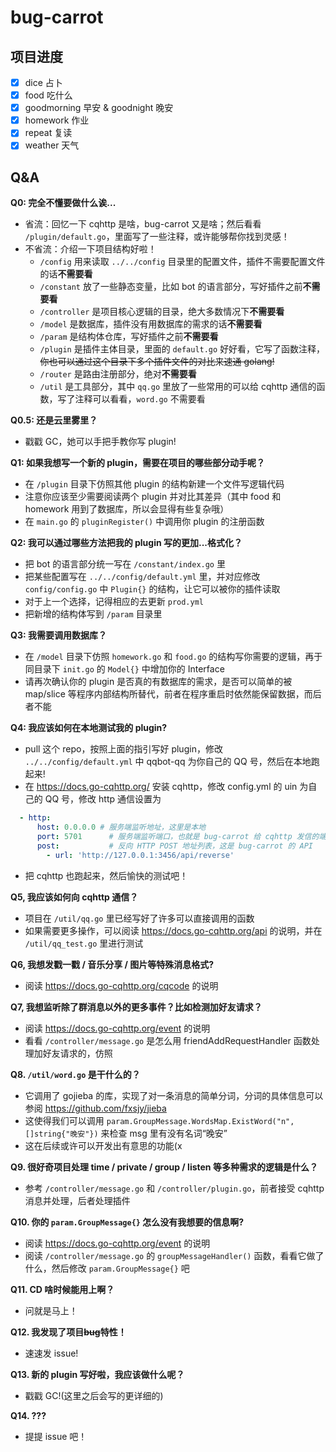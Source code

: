 # bug-carrot

## 项目进度

- [x] dice 占卜
- [x] food 吃什么
- [x] goodmorning 早安 & goodnight 晚安
- [x] homework 作业
- [x] repeat 复读
- [x] weather 天气

## Q&A

**Q0: 完全不懂要做什么诶...**
- 省流：回忆一下 cqhttp 是啥，bug-carrot 又是啥；然后看看 `/plugin/default.go`，里面写了一些注释，或许能够帮你找到灵感！
- 不省流：介绍一下项目结构好啦！
  - `/config` 用来读取 `../../config` 目录里的配置文件，插件不需要配置文件的话**不需要看**
  - `/constant` 放了一些静态变量，比如 bot 的语言部分，写好插件之前**不需要看**
  - `/controller` 是项目核心逻辑的目录，绝大多数情况下**不需要看**
  - `/model` 是数据库，插件没有用数据库的需求的话**不需要看**
  - `/param` 是结构体仓库，写好插件之前**不需要看**
  - `/plugin` 是插件主体目录，里面的 `default.go` 好好看，它写了函数注释，~~你也可以通过这个目录下多个插件文件的对比来速通 golang!~~
  - `/router` 是路由注册部分，绝对**不需要看**
  - `/util` 是工具部分，其中 `qq.go` 里放了一些常用的可以给 cqhttp 通信的函数，写了注释可以看看，`word.go` 不需要看

**Q0.5: 还是云里雾里？**
- 戳戳 GC，她可以手把手教你写 plugin!

**Q1: 如果我想写一个新的 plugin，需要在项目的哪些部分动手呢？**
- 在 `/plugin` 目录下仿照其他 plugin 的结构新建一个文件写逻辑代码
- 注意你应该至少需要阅读两个 plugin 并对比其差异（其中 food 和 homework 用到了数据库，所以会显得有些复杂哦）
- 在 `main.go` 的 `pluginRegister()` 中调用你 plugin 的注册函数

**Q2: 我可以通过哪些方法把我的 plugin 写的更加...格式化？**
- 把 bot 的语言部分统一写在 `/constant/index.go` 里
- 把某些配置写在 `../../config/default.yml` 里，并对应修改 `config/config.go` 中 `Plugin{}` 的结构，让它可以被你的插件读取
- 对于上一个选择，记得相应的去更新 `prod.yml`
- 把新增的结构体写到 `/param` 目录里

**Q3: 我需要调用数据库？**
- 在 `/model` 目录下仿照 `homework.go` 和 `food.go` 的结构写你需要的逻辑，再于同目录下 `init.go` 的 `Model{}` 中增加你的 Interface
- 请再次确认你的 plugin 是否真的有数据库的需求，是否可以简单的被 map/slice 等程序内部结构所替代，前者在程序重启时依然能保留数据，而后者不能

**Q4: 我应该如何在本地测试我的 plugin?**
- pull 这个 repo，按照上面的指引写好 plugin，修改 `../../config/default.yml` 中 qqbot-qq 为你自己的 QQ 号，然后在本地跑起来!
- 在 https://docs.go-cqhttp.org/ 安装 cqhttp，修改 config.yml 的 uin 为自己的 QQ 号，修改 http 通信设置为
```yml
  - http:
      host: 0.0.0.0 # 服务端监听地址，这里是本地
      port: 5701      # 服务端监听端口，也就是 bug-carrot 给 cqhttp 发信的端口
      post:           # 反向 HTTP POST 地址列表，这是 bug-carrot 的 API
        - url: 'http://127.0.0.1:3456/api/reverse'
```
- 把 cqhttp 也跑起来，然后愉快的测试吧！

**Q5, 我应该如何向 cqhttp 通信？**
- 项目在 `/util/qq.go` 里已经写好了许多可以直接调用的函数
- 如果需要更多操作，可以阅读 https://docs.go-cqhttp.org/api 的说明，并在 `/util/qq_test.go` 里进行测试

**Q6, 我想发戳一戳 / 音乐分享 / 图片等特殊消息格式?**
- 阅读 https://docs.go-cqhttp.org/cqcode 的说明

**Q7, 我想监听除了群消息以外的更多事件？比如检测加好友请求？**
- 阅读 https://docs.go-cqhttp.org/event 的说明
- 看看 `/controller/message.go` 是怎么用 friendAddRequestHandler 函数处理加好友请求的，仿照

**Q8. `/util/word.go` 是干什么的？**
- 它调用了 gojieba 的库，实现了对一条消息的简单分词，分词的具体信息可以参阅 https://github.com/fxsjy/jieba
- 这使得我们可以调用 `param.GroupMessage.WordsMap.ExistWord("n", []string{"晚安"})` 来检查 msg 里有没有名词“晚安”
- 这在后续或许可以开发出有意思的功能(x

**Q9. 很好奇项目处理 time / private / group / listen 等多种需求的逻辑是什么？**
- 参考 `/controller/message.go` 和 `/controller/plugin.go`，前者接受 cqhttp 消息并处理，后者处理插件

**Q10. 你的 `param.GroupMessage{}` 怎么没有我想要的信息啊?**
- 阅读 https://docs.go-cqhttp.org/event 的说明
- 阅读 `/controller/message.go` 的 `groupMessageHandler()` 函数，看看它做了什么，然后修改 `param.GroupMessage{}` 吧

**Q11. CD 啥时候能用上啊？**
- 问就是马上！

**Q12. 我发现了项目~~bug~~特性！**
- 速速发 issue!

**Q13. 新的 plugin 写好啦，我应该做什么呢？**
- 戳戳 GC!(这里之后会写的更详细的)

**Q14. ???**
- 提提 issue 吧！